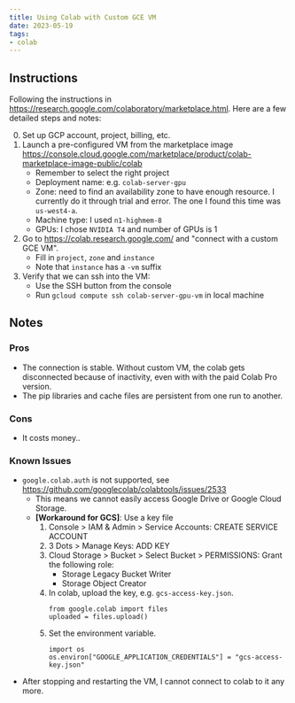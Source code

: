 ```yaml
---
title: Using Colab with Custom GCE VM
date: 2023-05-19
tags:
- colab
---
```


## Instructions

Following the instructions in <https://research.google.com/colaboratory/marketplace.html>. Here are a few detailed steps and notes:

0. Set up GCP account, project, billing, etc.
1. Launch a pre-configured VM from the marketplace image
   <https://console.cloud.google.com/marketplace/product/colab-marketplace-image-public/colab>
   * Remember to select the right project
   * Deployment name: e.g. `colab-server-gpu`
   * Zone: need to find an availability zone to have enough resource. I currently do it through trial and error. The one I found this time was `us-west4-a`.
   * Machine type: I used `n1-highmem-8`
   * GPUs: I chose `NVIDIA T4` and number of GPUs is 1
2. Go to <https://colab.research.google.com/> and "connect with a custom GCE VM".
   * Fill in `project`, `zone` and `instance`
   * Note that `instance` has a `-vm` suffix
3. Verify that we can ssh into the VM:
   * Use the SSH button from the console
   * Run `gcloud compute ssh colab-server-gpu-vm` in local machine

## Notes

### Pros

* The connection is stable. Without custom VM, the colab gets disconnected because of inactivity, even with with the paid Colab Pro version.
* The pip libraries and cache files are persistent from one run to another.

### Cons

* It costs money..

### Known Issues

* `google.colab.auth` is not supported, see <https://github.com/googlecolab/colabtools/issues/2533>
  * This means we cannot easily access Google Drive or Google Cloud Storage.
  * __[Workaround for GCS]__: Use a key file
    1. Console > IAM & Admin > Service Accounts: CREATE SERVICE ACCOUNT
    2. 3 Dots > Manage Keys: ADD KEY
    3. Cloud Storage > Bucket > Select Bucket > PERMISSIONS: Grant the following role:
       * Storage Legacy Bucket Writer
       * Storage Object Creator
    4. In colab, upload the key, e.g. `gcs-access-key.json`.
       ```
       from google.colab import files
       uploaded = files.upload()
       ```
    5. Set the environment variable.
       ```
       import os
       os.environ["GOOGLE_APPLICATION_CREDENTIALS"] = "gcs-access-key.json"
       ```
* After stopping and restarting the VM, I cannot connect to colab to it any more.
